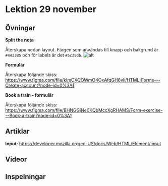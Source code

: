 # Lektion 29 november

## Övningar

**Split the nota**

Återskapa nedan layout. Färgen som användas till knapp och bakgrund är `#443385` och för labels är det `#5c29db`.
![alt](https://user-images.githubusercontent.com/54267140/108719099-75757500-751f-11eb-8c3b-f80a1dca7956.png)

**Formulär**

Återskapa följande skiss:
https://www.figma.com/file/kImCXQOWmO4OxAfqGH6vli/HTML-Forms---Create-account?node-id=0%3A1

**Book a train - formulär**

Återskapa följande skiss:
https://www.figma.com/file/BHNGGjNe0KQbMccXgRHAMS/Form-exercise---Book-a-train?node-id=0%3A1

## Artiklar

**Input:** https://developer.mozilla.org/en-US/docs/Web/HTML/Element/input

## Videor

## Inspelningar



